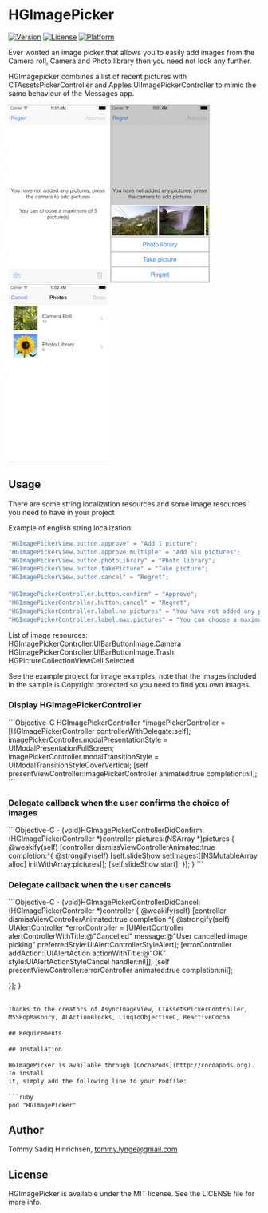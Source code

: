 # HGImagePicker

[![Version](https://img.shields.io/cocoapods/v/HGImagePicker.svg?style=flat)](http://cocoapods.org/pods/HGImagePicker)
[![License](https://img.shields.io/cocoapods/l/HGImagePicker.svg?style=flat)](http://cocoapods.org/pods/HGImagePicker)
[![Platform](https://img.shields.io/cocoapods/p/HGImagePicker.svg?style=flat)](http://cocoapods.org/pods/HGImagePicker)

Ever wonted an image picker that allows you to easily add images from the Camera roll, Camera and Photo library
then you need not look any further.


HGImagepicker combines a list of recent pictures with CTAssetsPickerController and Apples UIImagePickerController
to mimic the same behaviour of the Messages app.

<img src="https://github.com/sadiq81/HGImagePicker/blob/master/Example/Screen1.png" alt="Initial Screen" style="width: 200px;"/>
<img src="https://github.com/sadiq81/HGImagePicker/blob/master/Example/Screen2.png" alt="Image source picker" style="width: 200px;"/>
<img src="https://github.com/sadiq81/HGImagePicker/blob/master/Example/Screen3.png" alt="Photo gallery using CTAssetsPickerController" style="width: 200px;"/>

## Usage

There are some string localization resources and some image resources you need to have in your project

Example of english string localization:
```Objective-C
"HGImagePickerView.button.approve" = "Add 1 picture";
"HGImagePickerView.button.approve.multiple" = "Add %lu pictures";
"HGImagePickerView.button.photoLibrary" = "Photo library";
"HGImagePickerView.button.takePicture" = "Take picture";
"HGImagePickerView.button.cancel" = "Regret";

"HGImagePickerController.button.confirm" = "Approve";
"HGImagePickerController.button.cancel" = "Regret";
"HGImagePickerController.label.no.pictures" = "You have not added any pictures, press the camera to add pictures";
"HGImagePickerController.label.max.pictures" = "You can choose a maximum of %i picture(s)";
```

List of image resources:
HGImagePickerController.UIBarButtonImage.Camera
HGImagePickerController.UIBarButtonImage.Trash
HGPictureCollectionViewCell.Selected

See the example project for image examples, note that the images included in the sample is Copyright protected so you need to find you own images.

<h3>Display HGImagePickerController</h3>
```Objective-C
HGImagePickerController *imagePickerController = [HGImagePickerController controllerWithDelegate:self];
imagePickerController.modalPresentationStyle = UIModalPresentationFullScreen;
imagePickerController.modalTransitionStyle = UIModalTransitionStyleCoverVertical;
[self presentViewController:imagePickerController animated:true completion:nil];
```

<h3>Delegate callback when the user confirms the choice of images</h3>
```Objective-C
- (void)HGImagePickerControllerDidConfirm:(HGImagePickerController *)controller pictures:(NSArray *)pictures {
   @weakify(self)
   [controller dismissViewControllerAnimated:true completion:^{
       @strongify(self)
       [self.slideShow setImages:[[NSMutableArray alloc] initWithArray:pictures]];
       [self.slideShow start];
   }];
}
```
<h3>Delegate callback when the user cancels</h3>
```Objective-C
- (void)HGImagePickerControllerDidCancel:(HGImagePickerController *)controller {
   @weakify(self)
   [controller dismissViewControllerAnimated:true completion:^{
       @strongify(self)
       UIAlertController *errorController = [UIAlertController alertControllerWithTitle:@"Cancelled" message:@"User cancelled image picking" preferredStyle:UIAlertControllerStyleAlert];
       [errorController addAction:[UIAlertAction actionWithTitle:@"OK" style:UIAlertActionStyleCancel handler:nil]];
       [self presentViewController:errorController animated:true completion:nil];

   }];
}
```

Thanks to the creators of AsyncImageView, CTAssetsPickerController, MSSPopMasonry, ALActionBlocks, LinqToObjectiveC, ReactiveCocoa

## Requirements

## Installation

HGImagePicker is available through [CocoaPods](http://cocoapods.org). To install
it, simply add the following line to your Podfile:

```ruby
pod "HGImagePicker"
```

## Author

Tommy Sadiq Hinrichsen, tommy.lynge@gmail.com

## License

HGImagePicker is available under the MIT license. See the LICENSE file for more info.
